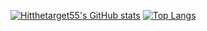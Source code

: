 [![Hitthetarget55's GitHub stats](https://github-readme-stats.vercel.app/api?username=Hitthetarget55)](https://github.com/Hitthetarget55/)
[![Top Langs](https://github-readme-stats.vercel.app/api/top-langs/?username=Hitthetarget55&show_icons=true&theme=tokyonight)](https://github.com/Hitthetarget55/)



